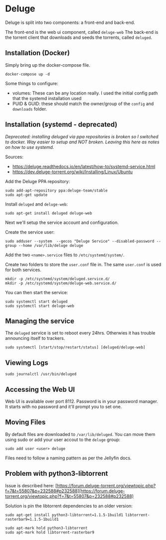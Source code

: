 # Deluge

Deluge is split into two components: a front-end and back-end.

The front-end is the web ui component, called `deluge-web`
The back-end is the torrent client that downloads and seeds the torrents, called `deluged`.

## Installation (Docker)

Simply bring up the docker-compose file.

```
docker-compose up -d
```

Some things to configure:
- volumes: These can be any location really. I used the initial config path that the systemd installation used
- PUID & GUID: these should match the owner/group of the `config` and `downloads` folder.

## Installation (systemd - deprecated)

_Deprecated: installing deluged via ppa repositories is broken so I switched to
docker. Way easier to setup and NOT broken. Leaving this here as notes on how
to use systemd._

Sources:
* https://deluge.readthedocs.io/en/latest/how-to/systemd-service.html
* https://dev.deluge-torrent.org/wiki/Installing/Linux/Ubuntu

Add the Deluge PPA repository:
```
sudo add-apt-repository ppa:deluge-team/stable
sudo apt-get update
```

Install `deluged` and `deluge-web`:
```
sudo apt-get install deluged deluge-web
```

Next we'll setup the service account and configuration.

Create the service user:
```
sudo adduser --system  --gecos "Deluge Service" --disabled-password --group --home /var/lib/deluge deluge
```

Add the two `<name>.service` files to `/etc/systemd/system/`.

Create two folders to store the `user.conf` file in. The same `user.conf` is used for both services.
```
mkdir -p /etc/systemd/system/deluged.service.d/
mkdir -p /etc/systemd/system/deluge-web.service.d/
```

You can then start the service:
```
sudo systemctl start deluged
sudo systemctl start deluge-web
```

## Managing the service

The `deluged` service is set to reboot every 24hrs. Otherwies it has trouble announcing itself to trackers.
```
sudo systemctl [start/stop/restart/status] [deluged/deluge-web]
```

## Viewing Logs

```
sudo journalctl /usr/bin/deluged
```

## Accessing the Web UI

Web UI is available over port 8112. Password is in your password manager. It starts with no password and it'll prompt you to set one.

## Moving Files

By default files are downloaded to `/var/lib/deluged`. You can move them using sudo or add your user accout to the `deluge` group:
```
sudo add user <user> deluge
```

Files need to follow a naming pattern as per the Jellyfin docs.

## Problem with python3-libtorrent

Issue is described here: [https://forum.deluge-torrent.org/viewtopic.php?f=7&t=55807&p=232588#p232588](https://forum.deluge-torrent.org/viewtopic.php?f=7&t=55807&p=232588#p232588)

Solution is pin the libtorrent dependencies to an older version:
```
sudo apt-get install python3-libtorrent=1.1.5-1build1 libtorrent-rasterbar9=1.1.5-1build1

sudo apt-mark hold python3-libtorrent
sudo apt-mark hold libtorrent-rasterbar9
```
